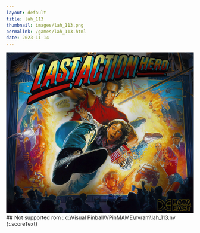 ```yaml
---
layout: default
title: lah_113
thumbnail: images/lah_113.png
permalink: /games/lah_113.html
date: 2023-11-14
---
```


<img src="../images/lah_113.png" class="gameThumbnail img-fluid mx-auto align-middle">
## Not supported rom : c:\Visual Pinball\VPinMAME\nvram\lah_113.nv
{:.scoreText}

